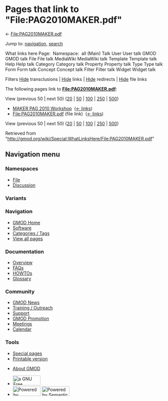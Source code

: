 <div id="mw-page-base" class="noprint">

</div>

<div id="mw-head-base" class="noprint">

</div>

<div id="content" class="mw-body" role="main">

<span id="top"></span>

<div id="mw-js-message" style="display:none;">

</div>



# <span dir="auto">Pages that link to "File:PAG2010MAKER.pdf"</span>

<div id="bodyContent">

<div id="contentSub">

←
[File:PAG2010MAKER.pdf](/wiki/File:PAG2010MAKER.pdf "File:PAG2010MAKER.pdf")

</div>

<div id="jump-to-nav" class="mw-jump">

Jump to: [navigation](#mw-navigation), [search](#p-search)

</div>

<div id="mw-content-text">

What links here Page:  Namespace:  all (Main) Talk User User talk GMOD
GMOD talk File File talk MediaWiki MediaWiki talk Template Template talk
Help Help talk Category Category talk Property Property talk Type Type
talk Form Form talk Concept Concept talk Filter Filter talk Widget
Widget talk

Filters
[Hide](/mediawiki/index.php?title=Special:WhatLinksHere/File:PAG2010MAKER.pdf&hidetrans=1 "Special:WhatLinksHere/File:PAG2010MAKER.pdf")
transclusions \|
[Hide](/mediawiki/index.php?title=Special:WhatLinksHere/File:PAG2010MAKER.pdf&hidelinks=1 "Special:WhatLinksHere/File:PAG2010MAKER.pdf")
links \|
[Hide](/mediawiki/index.php?title=Special:WhatLinksHere/File:PAG2010MAKER.pdf&hideredirs=1 "Special:WhatLinksHere/File:PAG2010MAKER.pdf")
redirects \|
[Hide](/mediawiki/index.php?title=Special:WhatLinksHere/File:PAG2010MAKER.pdf&hideimages=1 "Special:WhatLinksHere/File:PAG2010MAKER.pdf")
file links

The following pages link to
**[File:PAG2010MAKER.pdf](/wiki/File:PAG2010MAKER.pdf "File:PAG2010MAKER.pdf")**:

View (previous 50 \| next 50)
([20](/mediawiki/index.php?title=Special:WhatLinksHere/File:PAG2010MAKER.pdf&limit=20 "Special:WhatLinksHere/File:PAG2010MAKER.pdf")
\|
[50](/mediawiki/index.php?title=Special:WhatLinksHere/File:PAG2010MAKER.pdf&limit=50 "Special:WhatLinksHere/File:PAG2010MAKER.pdf")
\|
[100](/mediawiki/index.php?title=Special:WhatLinksHere/File:PAG2010MAKER.pdf&limit=100 "Special:WhatLinksHere/File:PAG2010MAKER.pdf")
\|
[250](/mediawiki/index.php?title=Special:WhatLinksHere/File:PAG2010MAKER.pdf&limit=250 "Special:WhatLinksHere/File:PAG2010MAKER.pdf")
\|
[500](/mediawiki/index.php?title=Special:WhatLinksHere/File:PAG2010MAKER.pdf&limit=500 "Special:WhatLinksHere/File:PAG2010MAKER.pdf"))

- [MAKER PAG 2010
  Workshop](/wiki/MAKER_PAG_2010_Workshop "MAKER PAG 2010 Workshop") ‎
  <span class="mw-whatlinkshere-tools">([←
  links](/mediawiki/index.php?title=Special:WhatLinksHere&target=MAKER+PAG+2010+Workshop "Special:WhatLinksHere"))</span>
- [File:PAG2010MAKER.pdf](/wiki/File:PAG2010MAKER.pdf "File:PAG2010MAKER.pdf")
  (file link) ‎ <span class="mw-whatlinkshere-tools">([←
  links](/mediawiki/index.php?title=Special:WhatLinksHere&target=File%3APAG2010MAKER.pdf "Special:WhatLinksHere"))</span>

View (previous 50 \| next 50)
([20](/mediawiki/index.php?title=Special:WhatLinksHere/File:PAG2010MAKER.pdf&limit=20 "Special:WhatLinksHere/File:PAG2010MAKER.pdf")
\|
[50](/mediawiki/index.php?title=Special:WhatLinksHere/File:PAG2010MAKER.pdf&limit=50 "Special:WhatLinksHere/File:PAG2010MAKER.pdf")
\|
[100](/mediawiki/index.php?title=Special:WhatLinksHere/File:PAG2010MAKER.pdf&limit=100 "Special:WhatLinksHere/File:PAG2010MAKER.pdf")
\|
[250](/mediawiki/index.php?title=Special:WhatLinksHere/File:PAG2010MAKER.pdf&limit=250 "Special:WhatLinksHere/File:PAG2010MAKER.pdf")
\|
[500](/mediawiki/index.php?title=Special:WhatLinksHere/File:PAG2010MAKER.pdf&limit=500 "Special:WhatLinksHere/File:PAG2010MAKER.pdf"))

</div>

<div class="printfooter">

Retrieved from
"<http://gmod.org/wiki/Special:WhatLinksHere/File:PAG2010MAKER.pdf>"

</div>

<div id="catlinks" class="catlinks catlinks-allhidden">

</div>

<div class="visualClear">

</div>

</div>

</div>

<div id="mw-navigation">

## Navigation menu

<div id="mw-head">



<div id="left-navigation">

<div id="p-namespaces" class="vectorTabs" role="navigation"
aria-labelledby="p-namespaces-label">

### Namespaces

- <span id="ca-nstab-image"><a href="/wiki/File:PAG2010MAKER.pdf" accesskey="c"
  title="View the file page [c]">File</a></span>
- <span id="ca-talk"><a
  href="/mediawiki/index.php?title=File_talk:PAG2010MAKER.pdf&amp;action=edit&amp;redlink=1"
  accesskey="t"
  title="Discussion about the content page [t]">Discussion</a></span>

</div>

<div id="p-variants" class="vectorMenu emptyPortlet" role="navigation"
aria-labelledby="p-variants-label">

### 

### Variants[](#)

<div class="menu">

</div>

</div>

</div>

<div id="right-navigation">





</div>



</div>

</div>

</div>

<div id="mw-panel">

<div id="p-logo" role="banner">

<a href="/wiki/Main_Page"
style="background-image: url(http://gmod.org/images/GMOD-cogs.png);"
title="Visit the main page"></a>

</div>

<div id="p-Navigation" class="portal" role="navigation"
aria-labelledby="p-Navigation-label">

### Navigation

<div class="body">

- <span id="n-GMOD-Home">[GMOD Home](/wiki/Main_Page)</span>
- <span id="n-Software">[Software](/wiki/GMOD_Components)</span>
- <span id="n-Categories-.2F-Tags">[Categories /
  Tags](/wiki/Categories)</span>
- <span id="n-View-all-pages">[View all
  pages](/wiki/Special:AllPages)</span>

</div>

</div>

<div id="p-Documentation" class="portal" role="navigation"
aria-labelledby="p-Documentation-label">

### Documentation

<div class="body">

- <span id="n-Overview">[Overview](/wiki/Overview)</span>
- <span id="n-FAQs">[FAQs](/wiki/Category:FAQ)</span>
- <span id="n-HOWTOs">[HOWTOs](/wiki/Category:HOWTO)</span>
- <span id="n-Glossary">[Glossary](/wiki/Glossary)</span>

</div>

</div>

<div id="p-Community" class="portal" role="navigation"
aria-labelledby="p-Community-label">

### Community

<div class="body">

- <span id="n-GMOD-News">[GMOD News](/wiki/GMOD_News)</span>
- <span id="n-Training-.2F-Outreach">[Training /
  Outreach](/wiki/Training_and_Outreach)</span>
- <span id="n-Support">[Support](/wiki/Support)</span>
- <span id="n-GMOD-Promotion">[GMOD
  Promotion](/wiki/GMOD_Promotion)</span>
- <span id="n-Meetings">[Meetings](/wiki/Meetings)</span>
- <span id="n-Calendar">[Calendar](/wiki/Calendar)</span>

</div>

</div>

<div id="p-tb" class="portal" role="navigation"
aria-labelledby="p-tb-label">

### Tools

<div class="body">

- <span id="t-specialpages"><a href="/wiki/Special:SpecialPages" accesskey="q"
  title="A list of all special pages [q]">Special pages</a></span>
- <span id="t-print"><a
  href="/mediawiki/index.php?title=Special:WhatLinksHere/File:PAG2010MAKER.pdf&amp;printable=yes"
  rel="alternate" accesskey="p"
  title="Printable version of this page [p]">Printable version</a></span>

</div>

</div>

</div>

</div>

<div id="footer" role="contentinfo">

- <span id="footer-places-about">[About
  GMOD](/wiki/GMOD:About "GMOD:About")</span>

<!-- -->

- <span id="footer-copyrightico">[<img src="http://www.gnu.org/graphics/gfdl-logo-small.png" width="88"
  height="31" alt="a GNU Free Documentation License" />](http://www.gnu.org/licenses/fdl-1.3.html)</span>
- <span id="footer-poweredbyico">[<img src="/mediawiki/skins/common/images/poweredby_mediawiki_88x31.png"
  width="88" height="31" alt="Powered by MediaWiki" />](//www.mediawiki.org/)
  [<img
  src="/mediawiki/extensions/SemanticMediaWiki/includes/../resources/images/smw_button.png"
  width="88" height="31" alt="Powered by Semantic MediaWiki" />](https://www.semantic-mediawiki.org/wiki/Semantic_MediaWiki)</span>

<div style="clear:both">

</div>

</div>

